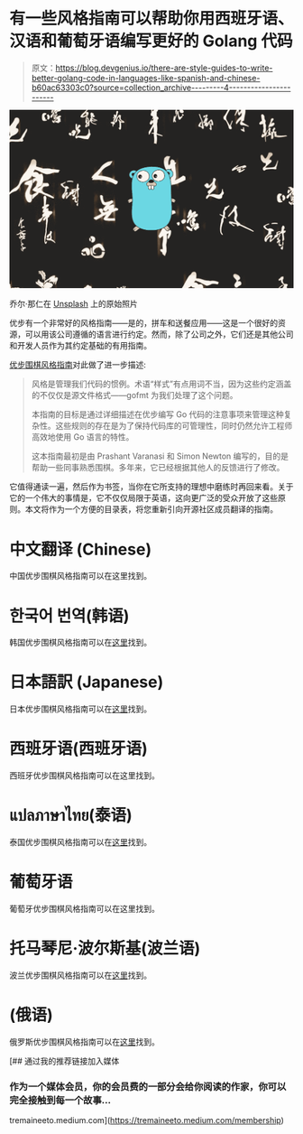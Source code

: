 # 有一些风格指南可以帮助你用西班牙语、汉语和葡萄牙语编写更好的 Golang 代码

> 原文：<https://blog.devgenius.io/there-are-style-guides-to-write-better-golang-code-in-languages-like-spanish-and-chinese-b60ac63303c0?source=collection_archive---------4----------------------->

![](img/ce644807893d2bf1cebbc09ea2a377b7.png)

乔尔·那仁在 [Unsplash](https://unsplash.com/photos/haOWVRejZs8) 上的原始照片

优步有一个非常好的风格指南——是的，拼车和送餐应用——这是一个很好的资源，可以用该公司遵循的语言进行约定。然而，除了公司之外，它们还是其他公司和开发人员作为其约定基础的有用指南。

[优步围棋风格指南](https://github.com/uber-go/guide/blob/master/style.md)对此做了进一步描述:

> 风格是管理我们代码的惯例。术语“样式”有点用词不当，因为这些约定涵盖的不仅仅是源文件格式——gofmt 为我们处理了这个问题。
> 
> 本指南的目标是通过详细描述在优步编写 Go 代码的注意事项来管理这种复杂性。这些规则的存在是为了保持代码库的可管理性，同时仍然允许工程师高效地使用 Go 语言的特性。
> 
> 这本指南最初是由 Prashant Varanasi 和 Simon Newton 编写的，目的是帮助一些同事熟悉围棋。多年来，它已经根据其他人的反馈进行了修改。

它值得通读一遍，然后作为书签，当你在它所支持的理想中磨练时再回来看。关于它的一个伟大的事情是，它不仅仅局限于英语，这向更广泛的受众开放了这些原则。本文将作为一个方便的目录表，将您重新引向开源社区成员翻译的指南。

# 中文翻译 (Chinese)

中国优步围棋风格指南可以在这里找到。

# 한국어 번역(韩语)

韩国优步围棋风格指南可以在[这里](https://github.com/TangoEnSkai/uber-go-style-guide-kr)找到。

# 日本語訳 (Japanese)

日本优步围棋风格指南可以在[这里](https://github.com/knsh14/uber-style-guide-ja)找到。

# 西班牙语(西班牙语)

西班牙优步围棋风格指南可以在这里找到。

# แปลภาษาไทย(泰语)

泰国优步围棋风格指南可以在[这里](https://github.com/pallat/uber-go-style-guide-th)找到。

# 葡萄牙语

葡萄牙优步围棋风格指南可以在这里找到。

# 托马琴尼·波尔斯基(波兰语)

波兰优步围棋风格指南可以在[这里](https://github.com/DamianSkrzypczak/uber-go-guide-pl)找到。

# (俄语)

俄罗斯优步围棋风格指南可以在[这里](https://github.com/sau00/uber-go-guide-ru)找到。

[](https://tremaineeto.medium.com/membership) [## 通过我的推荐链接加入媒体

### 作为一个媒体会员，你的会员费的一部分会给你阅读的作家，你可以完全接触到每一个故事…

tremaineeto.medium.com](https://tremaineeto.medium.com/membership)